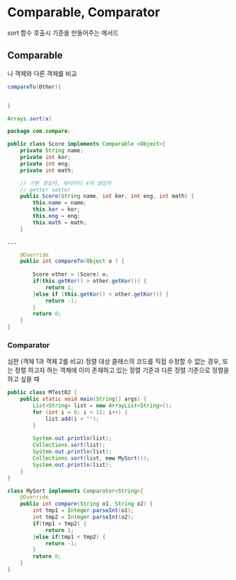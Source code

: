 # Comparable, Comparator
sort 함수 호출시 기준을 만들어주는 메서드   




## Comparable

나 객체와 다른 객체를 비교
```java
compareTo(Other){


}

Arrays.sort(x)
```


```java
package com.compare;

public class Score implements Comparable <Object>{
	private String name;
	private int kor;
	private int eng;
	private int math;

	// 기본 생성자, 파라미터 4개 생성자
	// getter setter
	public Score(String name, int kor, int eng, int math) {
		this.name = name;
		this.kor = kor;
		this.eng = eng;
		this.math = math;
	}

...

	@Override
	public int compareTo(Object o ) {
	
		Score other = (Score) o;
		if(this.getKor() > other.getKor()) {
			return 1;
		}else if (this.getKor() < other.getKor()) {
			return -1;
		}
		return 0;
	}
}
```



### Comparator

심판 (객체 1과 객체 2를 비교)
정렬 대상 클래스의 코드를 직접 수정할 수 없는 경우, 또는 정렬 하고자 하는 객체에 이미 존재하고 있는 정렬 기준과 다른 정렬 기준으로 정렬을 하고 싶을 때



```java
public class MTest02 {
	public static void main(String[] args) {
		List<String> list = new ArrayList<String>();
		for (int i = 0; i < 11; i++) {
			list.add(i + "");
		}
		
		System.out.println(list);
		Collections.sort(list);
		System.out.println(list);
		Collections.sort(list, new MySort());
		System.out.println(list);
	}
}

class MySort implements Comparator<String>{
	@Override
	public int compare(String o1, String o2) {
		int tmp1 = Integer.parseInt(o1);
		int tmp2 = Integer.parseInt(o2);
		if(tmp1 > tmp2) {
			return 1;
		}else if(tmp1 < tmp2) {
			return -1;
		}
		return 0;
	}
}
```